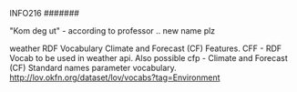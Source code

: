 INFO216
#######


"Kom deg ut" - according to professor ..
 new name plz

weather RDF Vocabulary 
Climate and Forecast (CF) Features.
CFF - RDF Vocab to be used in weather api.
Also possible cfp -   Climate and Forecast (CF) Standard names parameter vocabulary.
http://lov.okfn.org/dataset/lov/vocabs?tag=Environment
